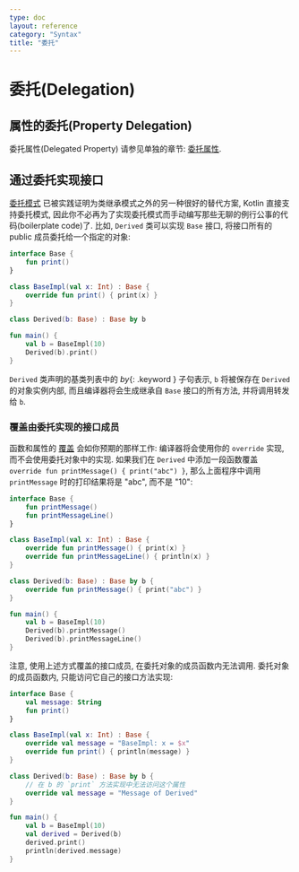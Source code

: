 ```yaml
---
type: doc
layout: reference
category: "Syntax"
title: "委托"
---
```


# 委托(Delegation)

## 属性的委托(Property Delegation)

委托属性(Delegated Property) 请参见单独的章节: [委托属性](delegated-properties.html).

## 通过委托实现接口

[委托模式](https://en.wikipedia.org/wiki/Delegation_pattern) 已被实践证明为类继承模式之外的另一种很好的替代方案,
Kotlin 直接支持委托模式, 因此你不必再为了实现委托模式而手动编写那些无聊的例行公事的代码(boilerplate code)了.
比如, `Derived` 类可以实现 `Base` 接口, 将接口所有的 public 成员委托给一个指定的对象:

<div class="sample" markdown="1" theme="idea">

```kotlin
interface Base {
    fun print()
}

class BaseImpl(val x: Int) : Base {
    override fun print() { print(x) }
}

class Derived(b: Base) : Base by b

fun main() {
    val b = BaseImpl(10)
    Derived(b).print()
}
```

</div>

`Derived` 类声明的基类列表中的 *by*{: .keyword } 子句表示, `b` 将被保存在 `Derived` 的对象实例内部,
而且编译器将会生成继承自 `Base` 接口的所有方法, 并将调用转发给 `b`.

### 覆盖由委托实现的接口成员

函数和属性的 [覆盖](classes.html#overriding-methods) 会如你预期的那样工作: 编译器将会使用你的 `override` 实现, 而不会使用委托对象中的实现.
如果我们在 `Derived` 中添加一段函数覆盖 `override fun printMessage() { print("abc") }`,
那么上面程序中调用 `printMessage` 时的打印结果将是 "abc", 而不是 "10":

<div class="sample" markdown="1" theme="idea">

```kotlin
interface Base {
    fun printMessage()
    fun printMessageLine()
}

class BaseImpl(val x: Int) : Base {
    override fun printMessage() { print(x) }
    override fun printMessageLine() { println(x) }
}

class Derived(b: Base) : Base by b {
    override fun printMessage() { print("abc") }
}

fun main() {
    val b = BaseImpl(10)
    Derived(b).printMessage()
    Derived(b).printMessageLine()
}
```

</div>

注意, 使用上述方式覆盖的接口成员, 在委托对象的成员函数内无法调用.
委托对象的成员函数内, 只能访问它自己的接口方法实现:

<div class="sample" markdown="1" theme="idea">

```kotlin
interface Base {
    val message: String
    fun print()
}

class BaseImpl(val x: Int) : Base {
    override val message = "BaseImpl: x = $x"
    override fun print() { println(message) }
}

class Derived(b: Base) : Base by b {
    // 在 b 的 `print` 方法实现中无法访问这个属性
    override val message = "Message of Derived"
}

fun main() {
    val b = BaseImpl(10)
    val derived = Derived(b)
    derived.print()
    println(derived.message)
}
```

</div>
